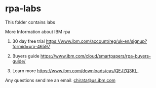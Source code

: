 # rpa-labs
This folder contains labs

More Information about IBM rpa

1. 30 day free trial
https://www.ibm.com/account/reg/uk-en/signup?formid=urx-46597

2. Buyers guide
https://www.ibm.com/cloud/smartpapers/rpa-buyers-guide/

3. Learn more
https://www.ibm.com/downloads/cas/QEJZQ3KL 


Any questions send me an email: chirata@us.ibm.com
